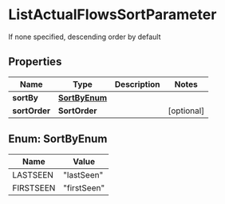 

# ListActualFlowsSortParameter

If none specified, descending order by default

## Properties

| Name | Type | Description | Notes |
|------------ | ------------- | ------------- | -------------|
|**sortBy** | [**SortByEnum**](#SortByEnum) |  |  |
|**sortOrder** | **SortOrder** |  |  [optional] |



## Enum: SortByEnum

| Name | Value |
|---- | -----|
| LASTSEEN | &quot;lastSeen&quot; |
| FIRSTSEEN | &quot;firstSeen&quot; |



